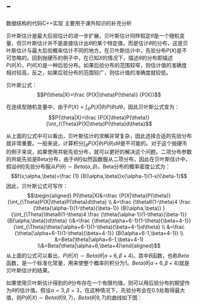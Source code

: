 # -
数据结构的代码C++实现
主要用于课外知识的补充分析

贝叶斯估计是最大后验估计的进一步扩展，贝叶斯估计同样假定$\theta$是一个随机变量，但贝叶斯估计并不是直接估计出$\theta$的某个特定值，而是估计$\theta$的分布，这是贝叶斯估计与最大后验概率估计不同的地方。在贝叶斯估计中，先验分布$P(X)$是不可忽略的。回到抛硬币的例子中，在已知$X$的情况下，描述$\theta$的分布即描述$P(\theta|X)$，$P(\theta|X)$是一种后验分布。如果后验分布的范围较窄，则估计值的准确度相对较高，反之，如果后验分布的范围较广，则估计值的准确度就较低。

贝叶斯公式：$$P(\theta|X)=\frac {P(X|\theta)P(\theta)} {P(X)}$$

在连续型随机变量中，由于$P(X)=\int_{\Theta}P(X|\theta)P(\theta)d\theta$，因此贝叶斯公式变为：$$P(\theta|X)=\frac {P(X|\theta)P(\theta)} {\int_{\Theta}P(X|\theta)P(\theta)d\theta}$$

从上面的公式中可以看出，贝叶斯估计的求解非常复杂，因此选择合适的先验分布就非常重要。一般来说，计算积分$\int_{\theta}P(X|\theta)P(\theta)d\theta$是不可能的。对于这个抛硬币的例子来说，如果使用共轭先验分布，就可以更好的解决这个问题。二项分布参数的共轭先验是Beta分布，由于$\theta$的似然函数服从二项分布，因此在贝叶斯估计中，假设$\theta$的先验分布服从$P(\theta)\sim Beta(\alpha, \beta)$，Beta分布的概率密度公式为：$$f(x;\alpha,\beta)=\frac {1} {B(\alpha,\beta)}x{\alpha-1}(1-x){\beta-1}$$因此，贝叶斯公式可写作：$$\begin{aligned} P(\theta|X)&=\frac {P(X|\theta)P(\theta)} {\int_{\Theta}P(X|\theta)P(\theta)d\theta} \\ &=\frac {\theta6(1-\theta)4 \frac {\theta{\alpha-1}(1-\theta){\beta-1}} {B(\alpha,\beta)} } {\int_{\Theta}\theta6(1-\theta)4 \frac {\theta{\alpha-1}(1-\theta){\beta-1}} {B(\alpha,\beta)}d\theta} \\&=\frac {\theta{\alpha+6-1}(1-\theta){\beta+4-1}} {\int_{\Theta}\theta{\alpha+6-1}(1-\theta){\beta+4-1}d\theta} \\
&=\frac {\theta{\alpha+6-1}(1-\theta){\beta+4-1}} {B(\alpha+6-1,\beta+4-1)} \\
&=Beta(\theta|\alpha+6-1,\beta+4-1) \\&=Beta(\theta|\alpha+6,\beta+4)\end{aligned}$$从上面的公式可以看出，$P(\theta|X) \sim Beta(\theta|\alpha+6,\beta+4)$。其中$B$函数，也称$Beta$函数，是一个标准化常量，用来使整个概率的积分为1。$Beta(\theta|\alpha+6,\beta+4)$就是贝叶斯估计的结果。

如果使用贝叶斯估计得到的$\theta$分布存在一个有限均值，则可以用后验分布的期望作为$\theta$的估计值。假设$\alpha=3,\beta=3$，在这种情况下，先验分布会在$0.5$处取得最大值，则$P(\theta|X) \sim Beta(\theta|9,7)$，$Beta(\theta|9,7)$的曲线如下图：
